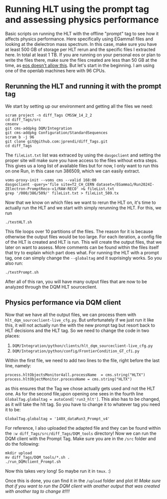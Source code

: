 # Running HLT using the prompt tag and assessing physics performance
Basic scripts on running the HLT with the offline "prompt" tag to see how it affects physics performance. Here specifically using EGamma1 files and looking at the dielectron mass spectrum. In this case, make sure you have at least 500 GB of storage per HLT rerun and the specific files I extracted here. In total at least 1 TB. If you are running on your personal eos or plan to write the files there, make sure the files created are less than 50 GB at the time, as [eos doesn't allow this](https://cernbox.docs.cern.ch/web/quota/). But let's start in the beginning. I am using one of the openlab machines here with 96 CPUs.

## Rerunning the HLT and running it with the prompt tag
We start by setting up our environment and getting all the files we need:
```
scram project -n diff_Tags CMSSW_14_2_2
cd diff_Tags/src
cmsenv
git cms-addpkg DQM/Integration
git cms-addpkg Configuration/StandardSequences
scram b -j 96
git clone git@github.com:jprendi/diff_Tags.git
cd diff_Tags
```
The `fileList.txt` list was extraced by using the `dasgoclient` and setting the proper site will make sure you have access to the files without extra steps. This gives us a long list of available files but for now, I only want to run this on one Run, in this case run 386509, which we can easily extract.
```
voms-proxy-init --voms cms --valid 168:00
dasgoclient -query='file site=T2_CH_CERN dataset=/EGamma1/Run2024I-ZElectron-PromptReco-v1/RAW-RECO' >& fileList.txt 
grep '/000/386/509/' fileList.txt > fileList_509.tx
```
Now that we know on which files we want to rerun the HLT on, it's time to actually run the HLT and we start with simply rerunning the HLT. For this, we run
```
./testHLT.sh
```
This file loops over 10 partitions of the files. The reason for it is because otherwise the output files would be too large. For each iteration, a config file of the HLT is created and HLT is run. This will create the output files, that we later on want to assess. More comments can be found within the files itself that try to explain which part does what. 
For running the HLT with a prompt tag, one can simply change the `--globaltag` and it suprisingly works. So you also run:
```
./testPrompt.sh
```
After all of this ran, you will have many output files that are now to be analyzed through the DQM HLT sourceclient.

## Physics performance via DQM client
Now that we have all the output files, we can process them with `hlt_dqm_sourceclient-live_cfg.py`. But unfortunately if we just run it like this, it will not actually run the with the new prompt tag but resort back to HLT decisions and the HLT tag. So we need to change the code in two places:
1. `DQM/Integration/python/clients/hlt_dqm_sourceclient-live_cfg.py`
2. `DQM/Integration/python/config/FrontierCondition_GT_cfi.py`


Within the first file, we need to add two lines to the file, right before the last line, namely:
```
process.hltObjectsMonitor4all.processName  = cms.string("HLTX")
process.hltObjectMonitor.processName = cms.string("HLTX")
```
as this ensures that the Tag we chose actually gets used and not the HLT one. As for the second file,upon opening one sees in the fourth line `GlobalTag.globaltag = autoCond['run3_hlt']`. This also has to be changed, as it will take the hlt tag. So you have to change it to whatever tag you need it to be:
```
GlobalTag.globaltag = '140X_dataRun3_Prompt_v4'
``` 

For reference, I also uploaded the adapted file and they can be found within the `:w
diff_Tags/src/diff_Tags/DQM_tools` directory!
Now we can run the DQM client with the Prompt Tag. Make sure you are in the `/src` folder and do the following:
```
mkdir upload
mv diff_Tags/DQM_tools/*.sh .
./run_DQMclient_Prompt.sh
``` 
Now this takes very long! So maybe run it in `tmux`. :)

Once this is done, you can find it in the `/upload` folder and plot it! *Make sure that if you want to run the DQM client with another output that was created with another tag to change it!!!!*


